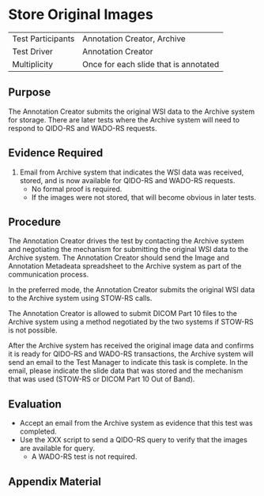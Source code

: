 # Store Original Images 

|                   |                                       |
|-------------------|---------------------------------------|
| Test Participants | Annotation Creator, Archive            |
| Test Driver       | Annotation Creator                    |
| Multiplicity      | Once for each slide that is annotated |

## Purpose
The Annotation Creator submits the original WSI data to the Archive system for storage.
There are later tests where the Archive system will need to respond to QIDO-RS and WADO-RS requests.

## Evidence Required
1. Email from Archive system that indicates the WSI data was received, stored, and is now available for QIDO-RS and WADO-RS requests.
   - No formal proof is required.
   - If the images were not stored, that will become obvious in later tests.

## Procedure
The Annotation Creator drives the test by contacting the Archive system and negotiating the mechanism for submitting the original WSI data to the Archive system. The Annotation Creator should send the Image and Annotation Metadeata spreadsheet to the Archive system as part of the communication process.

In the preferred mode, the Annotation Creator submits the original WSI data
to the Archive system using STOW-RS calls.

The Annotation Creator is allowed to submit DICOM Part 10 files to the Archive system using
a method negotiated by the two systems if STOW-RS is not possible.

After the Archive system has received the original image data and confirms it is ready for QIDO-RS and WADO-RS transactions, the Archive system will send an email to the Test Manager to indicate this task is complete. In the email, please indicate the slide data that was stored and the mechanism that was used (STOW-RS or DICOM Part 10 Out of Band).

## Evaluation
* Accept an email from the Archive system as evidence that this test was completed.
* Use the XXX script to send a QIDO-RS query to verify that the images are available for query.
   - A WADO-RS test is not required.

## Appendix Material

